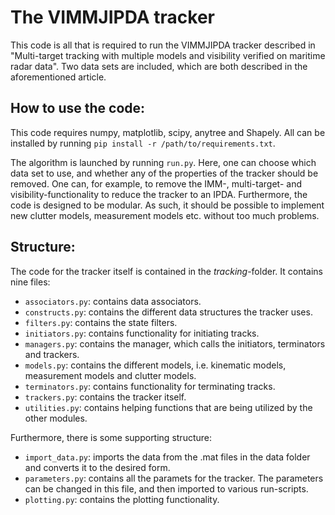 # The VIMMJIPDA tracker

This code is all that is required to run the VIMMJIPDA tracker described in "Multi-target tracking with multiple models and
visibility verified on maritime radar data". Two data sets are included, which are both described in the aforementioned article.

## How to use the code:

This code requires numpy, matplotlib, scipy, anytree and Shapely. All can be installed by running
`pip install -r /path/to/requirements.txt`. 

The algorithm is launched by running `run.py`. Here, one can choose which data set to use, and whether any of the properties of the tracker should be removed. One can, for example, to remove the IMM-, multi-target- and visibility-functionality to reduce the tracker to an IPDA. Furthermore, the code is designed to be modular. As such, it should be possible to implement new clutter models, measurement models etc. without too much problems.

## Structure:

The code for the tracker itself is contained in the *tracking*-folder. It contains nine files:
* `associators.py`: contains data associators.
* `constructs.py`: contains the different data structures the tracker uses.
* `filters.py`: contains the state filters.
* `initiators.py`: contains functionality for initiating tracks.
* `managers.py`: contains the manager, which calls the initiators, terminators and trackers.
* `models.py`: contains the different models, i.e. kinematic models, measurement models and clutter models.
* `terminators.py`: contains functionality for terminating tracks.
* `trackers.py`: contains the tracker itself.
* `utilities.py`: contains helping functions that are being utilized by the other modules.

Furthermore, there is some supporting structure:

* `import_data.py`: imports the data from the .mat files in the data folder and converts it to the desired form.
* `parameters.py`: contains all the paramets for the tracker. The parameters can be changed in this file, and then imported to various run-scripts.
* `plotting.py`: contains the plotting functionality.
